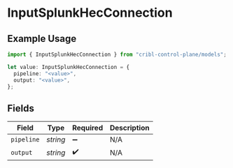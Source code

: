 # InputSplunkHecConnection

## Example Usage

```typescript
import { InputSplunkHecConnection } from "cribl-control-plane/models";

let value: InputSplunkHecConnection = {
  pipeline: "<value>",
  output: "<value>",
};
```

## Fields

| Field              | Type               | Required           | Description        |
| ------------------ | ------------------ | ------------------ | ------------------ |
| `pipeline`         | *string*           | :heavy_minus_sign: | N/A                |
| `output`           | *string*           | :heavy_check_mark: | N/A                |
